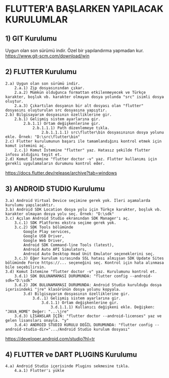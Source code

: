 # FLUTTER'A BAŞLARKEN YAPILACAK KURULUMLAR

## 1) GIT Kurulumu
Uygun olan son sürümü indir. Özel bir yapılandırma yapmadan kur.
   https://www.git-scm.com/download/win 

## 2) FLUTTER Kurulumu 				
	2.a) Uygun olan son sürümü indir.
		2.a.1) Zip dosyasınından çıkar.
		2.a.2) Mümkün olduğunca formattan etkilenmeyecek ve Türkçe karakter, boşluk vb. karakter olmayan dosya yolunda "src" isimli dosya oluştur.
		2.a.3) Çıkartılan dosyanın bir alt dosyası olan "flutter" dosyasını oluşturulan src dosyasına yapıştır.
	2.b) Bilgisayarım dosyasının özelliklerine gir.
		2.b.1) Gelişmiş sistem ayarlarına gir.
			2.b.1.1) Ortam değişkenlerine gir.
				2.b.1.1.1) Path düzenlemeye tıkla.
					2.b.1.1.1.1) src\flutter\bin dosyasınının dosya yolunu ekle. Örnek: "D:\src\flutter\bin"
	2.c) Flutter kurulumunun başarı ile tamamlandığını kontrol etmek için komut istemini aç.
		2.c.1) Komut İstemine "flutter" yaz. Hatasız şekilde flutter infosu aldığını teyit et.
	2.d) Komut İstemine "flutter doctor -v" yaz. Flutter kullanımı için gerekli uygulamaların durumunu kontrol eder. 


https://docs.flutter.dev/release/archive?tab=windows
## 3) ANDROID STUDIO Kurulumu
	3.a) Android Virtual Device seçimine gerek yok. İleri aşamalarda kurulumu yapılacaktır.
	3.b) Android SDK Location dosya yolu için Türkçe karakter, boşluk vb. karakter olmayan dosya yolu seç. Örnek: "D:\sdk"
	3.c) Açılan Android Studio ekranından SDK Manager'ı aç.
		3.c.1) SDK Platforms ekstra seçime gerek yok.
		3.c.2) SDK Tools bölümünde 
			Google Play services, 
			Google USB Driver, 
			Google Web Driver,
			Android SDK Command-line Tools (latest),
			Android Auto API Simulators,
			Android Auto Desktop Head Unit Emulator seçeneklerini seç.
		3.c.3) Eğer kurulum sırasında SSL hatası almışsan SDK Update Sites bölümünde Force https://... seçeneğini seç. Kontrol için hata alınmasa bile seçebilirsin.
	3.d) Komut İstemine "flutter doctor -v" yaz. Kurulumunu kontrol et. 
		3.d.1) SDK BULUNAMAMASI DURUMUNDA: "flutter config --android-sdk="D:\sdk"
		3.d.2) JDK BULUNAMAMASI DURUMUNDA: Android Studio kurulduğu dosya içerisindeki "jre" klasörünün dosya yolunu kopyala.
			3.d) Bilgisayarım dosyasının özelliklerine gir.
				3.d..1) Gelişmiş sistem ayarlarına gir.
					3.d.1.1) Ortam değişkenlerine gir.
						3.d.1.1.1) Kullanıcı değişkeni ekle. Değişken: "JAVA_HOME" Değer: "...\jre"
		3.d.3) LİSANSLAR İÇİN: "flutter doctor --android-licenses" yaz ve gelen lisansları onayla. "y"	
		3.d.4) ANDROID STUDIO KURULU DEĞİL DURUMUNDA: "flutter config --android-studio-dir=".../Android Studio kurulum dosyası"
https://developer.android.com/studio?hl=tr

## 4) FLUTTER ve DART PLUGINS Kurulumu
	4.a) Android Studio içerisinde Plugins sekmesine tıkla.
		4.a.1) Flutter'ı yükle

